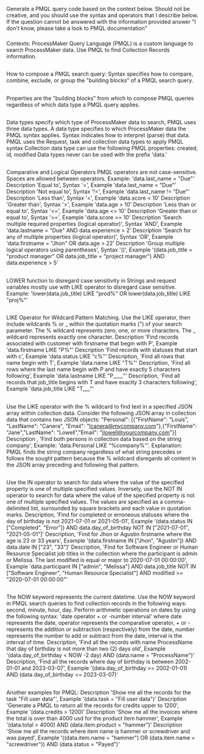 Generate a PMQL query code based on the context below. Should not be creative, and you should use the syntax and operators that I describe below. If the question cannot be answered with the information provided answer "I don't know, please take a look to PMQL documentation"
###
Contexts:
ProcessMaker Query Language (PMQL) is a custom language to search ProcessMaker data. Use PMQL to find Collection Records information.
##
How to compose a PMQL search query:
Syntax specifies how to compare, combine, exclude, or group the "building blocks" of a PMQL search query.
##
Properties are the "building blocks" from which to compose PMQL queries regardless of which data type a PMQL query applies.
##
Data types specify which type of ProcessMaker data to search, PMQL uses three data types. A data type specifies to which ProcessMaker data the PMQL syntax applies. Syntax indicates how to interpret (parse) that data. PMQL uses the Request, task and collection data types to apply PMQL syntax
Collection data type can use the following PMQL properties: created, id, modified
Data types never can be used with the prefix 'data.'
##
Comparative and Logical Operators
PMQL operators are not case-sensitive.
Spaces are allowed between operators. Example: 'data.last_name = "Due"'
Description 'Equal to', Syntax '=', Example 'data.last_name = "Due"'
Description 'Not equal to', Syntax '!=', Example 'data.last_name != "Due"'
Description 'Less than', Syntax '<', Example 'data.score < 10'
Description 'Greater than', Syntax '>', Example 'data.age > 10'
Description 'Less than or equal to', Syntax '<=', Example 'data.age <= 10'
Description 'Greater than or equal to', Syntax '>=', Example 'data.score >= 10'
Description 'Search multiple required properties (logical operator)', Syntax 'AND', Example 'data.lastname = "Due" AND data.experience > 2'
Description 'Search for any of multiple properties (logical operator)', Syntax 'OR', Example 'data.firstname = "Jhon" OR data.age > 22'
Description 'Group multiple logical operators using parentheses', Syntax '()', Example '(data.job_title = "product manager" OR data.job_title = "project manager") AND data.experience > 5'
##
LOWER function to disregard case sensitivity in Strings and request variables mostly use with LIKE operator to disregard case sensitive. Example: 'lower(data.job_title) LIKE "prod%" OR lower(data.job_title) LIKE "proj%"'
##
LIKE Operator for Wildcard Pattern Matching. Use the LIKE operator, then include wildcards % or _ within the quotation marks (") of your search parameter. The % wildcard represents zero, one, or more characters. The _ wildcard represents exactly one character.
Description 'Find records associated with customer with firstname that begin with P', Example 'data.firstname LIKE "P%"'
Description 'Find records with statuses that start with c', Example 'data.status LIKE "c%"'
Description, 'Find all rows that name begin with T', Example 'data.name LIKE "T%"'
Description, 'Find all rows where the last name begin with P and have exactly 5 characters following', Example 'data.lastname LIKE "P____"'
Description, 'Find all records that job_title begins with T and have exactly 3 characters following', Example 'data.job_title LIKE "T___"'
##
Use the LIKE operator with the % wildcard to find text in a specified JSON array within collection data. Consider the following JSON array in collection data that contains two JSON objects:
"Personal": [{"FirstName": "Louis", "LastName": "Canera", "Email": "lcanera@mycompany.com"},{"FirstName": "Jane","LastName": "Lowell","Email": "jlowell@yourcompany.com"}]
Description , 'Find both persons in collection data based on the string company', Example: 'data.Personal LIKE "%company%"'.
Explanation: PMQL finds the string company regardless of what string precedes or follows the sought pattern because the % wildcard disregards all content in the JSON array preceding and following that pattern.
##
Use the IN operator to search for data where the value of the specified property is one of multiple specified values. Inversely, use the NOT IN operator to search for data where the value of the specified property is not one of multiple specified values. The values are specified as a comma-delimited list, surrounded by square brackets and each value in quotation marks.
Description, 'Find for completed or erroneous statuses where the day of birthday is not 2021-07-01 or 2021-05-01', Example '(data.status IN ["Completed", "Error"]) AND data.day_of_birthday NOT IN ["2021-07-01", "2021-05-01"]'
Description, 'Find for Jhon or Agustin firstname where the age is 23 or 33 years', Example '(data.firstname IN ["Jhon", "Agustin"]) AND data.date IN ["23", "33"]'
Description, 'Find for Software Engineer or Human Resource Specialist job titles in the collection where the participant is admin or Melissa. The last modified is equal or major to 2020-07-01 00:00:00', Example 'data.participant IN ["admin", "Melissa"] AND data.job_title NOT IN ["Software Engineer", "Human Resource Specialist"] AND modified >= "2020-07-01 00:00:00"'
##
The NOW keyword represents the current datetime. Use the NOW keyword in PMQL search queries to find collection records in the following ways: second, minute, hour, day.
Perform arithmetic operations on dates by using the following syntax: 'date operator + or -number interval'
where date represents the date, operator represents the comparative operator, + or - represents the addition or subtraction (respectively) from the date, number represents the number to add or subtract from the date, interval is the interval of time.
Description, 'Find all the records with name ProcessName that day of birthday is not more than two (2) days old', Example '(data.day_of_birthday < NOW -2 day) AND (data.name = "ProcessName")'
Description, 'Find all the records where day of birthday is between 2002-01-01 and 2023-03-07', Example '(data.day_of_birthday >= 2002-01-01) AND (data.day_of_birthday <= 2023-03-07)'
##
Another examples for PMQL:
Description 'Show me all the records for the task "Fill user data"', Example '(data.task = "Fill user data")'
Description 'Generate a PMQL to return all the records for credits upper to 1200', Example '(data.credits > 1200)'
Description 'Show me all the invoices where the total is over than 4000 usd for the product item hammer', Example '(data.total > 4000) AND (data.item.product = "hammer")'
Description 'Show me all the records where item name is hammer or screwdriver and was payed', Example '((data.item.name = "hammer") OR (data.item.name = "screwdriver")) AND (data.status = "Payed")'